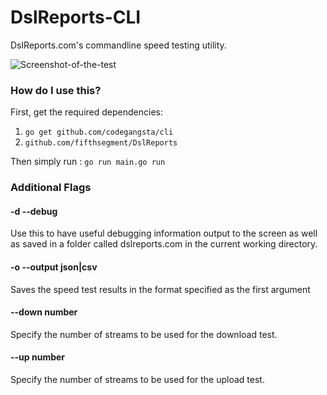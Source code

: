 # DslReports-CLI

DslReports.com's commandline speed testing utility.

![Screenshot-of-the-test](http://i.imgur.com/VlsYj9h.png)




### How do I use this?

First, get the required dependencies:

1. `go get github.com/codegangsta/cli`
2. `github.com/fifthsegment/DslReports`

Then simply run : `go run main.go run`

### Additional Flags

#### -d --debug

Use this to have useful debugging information output to the screen as well as saved in a folder called dslreports.com in the current working directory.


#### -o --output json|csv

Saves the speed test results in the format specified as the first argument


#### --down number


Specify the number of streams to be used for the download test.

#### --up number

Specify the number of streams to be used for the upload test.


